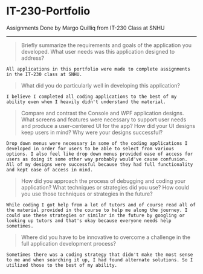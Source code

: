 # IT-230-Portfolio
Assignments Done by Margo Quilliq from IT-230 Class at SNHU

________________________________________________________________________________________________________________________________

>Briefly summarize the requirements and goals of the application you developed. What user needs was this application designed to address?
~~~
All applications in this portfolio were made to complete assignments in the IT-230 class at SNHU.
~~~
>What did you do particularly well in developing this application?
~~~
I believe I completed all coding applications to the best of my ability even when I heavily didn't understand the material.
~~~
>Compare and contrast the Console and WPF application designs. What screens and features were necessary to support user needs and produce a user-centered UI for the app? How did your UI designs keep users in mind? Why were your designs successful?
~~~
Drop down menus were necessary in some of the coding applications I developed in order for users to be able to select from various options. I also feel like drop down menus provided ease of access for users as doing it some other way probably would've cause confusion. All of my designs were successful because they had full functionality and kept ease of access in mind.
~~~
>How did you approach the process of debugging and coding your application? What techniques or strategies did you use? How could you use those techniques or strategies in the future?
~~~
While coding I got help from a lot of tutors and of course read all of the material provided in the course to help me along the journey. I could use these strategies or similar in the future by googling or looking up tutors and that's okay because everyone needs help sometimes. 
~~~
>Where did you have to be innovative to overcome a challenge in the full application development process?
~~~
Sometimes there was a coding strategy that didn't make the most sense to me and when searching it up, I had found alternate solutions. So I utilized those to the best of my ability.
~~~
